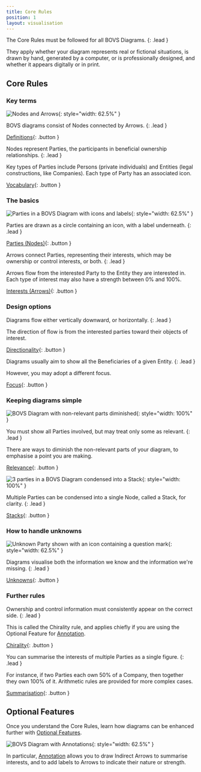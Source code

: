 ```yaml
---
title: Core Rules
position: 1
layout: visualisation
---
```


The Core Rules must be followed for all BOVS Diagrams.
{: .lead }

They apply whether your diagram represents real or fictional situations, is drawn by hand, generated by a computer, or is professionally designed, and whether it appears digitally or in print.


## Core Rules

### Key terms

![Nodes and Arrows](/visualisation/diagrams/bovs-core-definitions.png){: style="width: 62.5%" }

BOVS diagrams consist of Nodes connected by Arrows.
{: .lead }

[Definitions](/visualisation/core/definitions){: .button }

Nodes represent Parties, the participants in beneficial ownership relationships.
{: .lead }

Key types of Parties include Persons (private individuals) and Entities (legal constructions, like Companies). Each type of Party has an associated icon.

[Vocabulary](/visualisation/core/vocabulary){: .button }

### The basics

![Parties in a BOVS Diagram with icons and labels](/visualisation/diagrams/bovs-core-parties.png){: style="width: 62.5%" }

Parties are drawn as a circle containing an icon, with a label underneath.
{: .lead }

[Parties (Nodes)](/visualisation/core/parties-nodes){: .button }

Arrows connect Parties, representing their interests, which may be ownership or control interests, or both.
{: .lead }

Arrows flow from the interested Party to the Entity they are interested in. Each type of interest may also have a strength between 0% and 100%.

[Interests (Arrows)](/visualisation/core/interests-arrows){: .button }

### Design options

Diagrams flow either vertically downward, or horizontally.
{: .lead }

The direction of flow is from the interested parties toward their objects of interest.

[Directionality](/visualisation/core/directionality){: .button }

Diagrams usually aim to show all the Beneficiaries of a given Entity.
{: .lead }

However, you may adopt a different focus.

[Focus](/visualisation/core/focus-depth){: .button }

### Keeping diagrams simple

![BOVS Diagram with non-relevant parts diminished](/visualisation/diagrams/bovs-core-relevance.png){: style="width: 100%" }

You must show all Parties involved, but may treat only some as relevant.
{: .lead }

There are ways to diminish the non-relevant parts of your diagram, to emphasise a point you are making.

[Relevance](/visualisation/core/relevance){: .button }

![3 parties in a BOVS Diagram condensed into a Stack](/visualisation/diagrams/bovs-core-stacks.png){: style="width: 100%" }

Multiple Parties can be condensed into a single Node, called a Stack, for clarity.
{: .lead }

[Stacks](/visualisation/core/stacks){: .button }

### How to handle unknowns

![Unknown Party shown with an icon containing a question mark](/visualisation/diagrams/bovs-core-unknowns.png){: style="width: 62.5%" }

Diagrams visualise both the information we know and the information we're missing.
{: .lead }

[Unknowns](/visualisation/core/unknowns){: .button }

### Further rules

Ownership and control information must consistently appear on the correct side.
{: .lead }

This is called the Chirality rule, and applies chiefly if you are using the Optional Feature for [Annotation](/visualisation/optional/annotation).

[Chirality](/visualisation/core/chirality){: .button }

You can summarise the interests of multiple Parties as a single figure.
{: .lead }

For instance, if two Parties each own 50% of a Company, then together they own 100% of it. Arithmetic rules are provided for more complex cases.

[Summarisation](/visualisation/core/summarisation){: .button }


## Optional Features

Once you understand the Core Rules, learn how diagrams can be enhanced further with [Optional Features](/visualisation/optional).

![BOVS Diagram with Annotations](/visualisation/diagrams/bovs-optional-annotation.png){: style="width: 62.5%" }

In particular, [Annotation](/visualisation/optional/annotation) allows you to draw Indirect Arrows to summarise interests, and to add labels to Arrows to indicate their nature or strength.